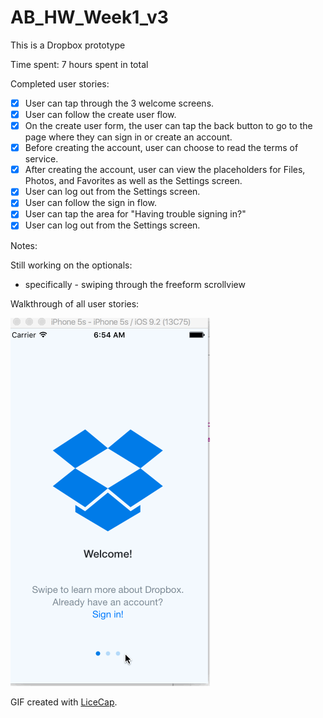 # AB_HW_Week1_v3
This is a Dropbox prototype

Time spent: 7 hours spent in total

Completed user stories:

 * [x] User can tap through the 3 welcome screens.
 * [x] User can follow the create user flow.
 * [x] On the create user form, the user can tap the back button to go to the page where they can sign in or create an account.
 * [x] Before creating the account, user can choose to read the terms of service.
 * [x] After creating the account, user can view the placeholders for Files, Photos, and Favorites as well as the Settings screen.
 * [x] User can log out from the Settings screen.
 * [x] User can follow the sign in flow. 
 * [x] User can tap the area for "Having trouble signing in?"
 * [x] User can log out from the Settings screen.
 
Notes:

Still working on the optionals:
 - specifically - swiping through the freeform scrollview


Walkthrough of all user stories:

![Video Walkthrough](AB_HW_Dropbox_Week1.gif)

GIF created with [LiceCap](http://www.cockos.com/licecap/).
